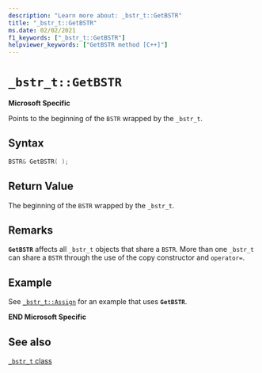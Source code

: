 ```yaml
---
description: "Learn more about: _bstr_t::GetBSTR"
title: "_bstr_t::GetBSTR"
ms.date: 02/02/2021
f1_keywords: ["_bstr_t::GetBSTR"]
helpviewer_keywords: ["GetBSTR method [C++]"]
---
```

# `_bstr_t::GetBSTR`

**Microsoft Specific**

Points to the beginning of the `BSTR` wrapped by the `_bstr_t`.

## Syntax

```cpp
BSTR& GetBSTR( );
```

## Return Value

The beginning of the `BSTR` wrapped by the `_bstr_t`.

## Remarks

**`GetBSTR`** affects all `_bstr_t` objects that share a `BSTR`. More than one `_bstr_t` can share a `BSTR` through the use of the copy constructor and `operator=`.

## Example

See [`_bstr_t::Assign`](../cpp/bstr-t-assign.md) for an example that uses **`GetBSTR`**.

**END Microsoft Specific**

## See also

[`_bstr_t` class](../cpp/bstr-t-class.md)